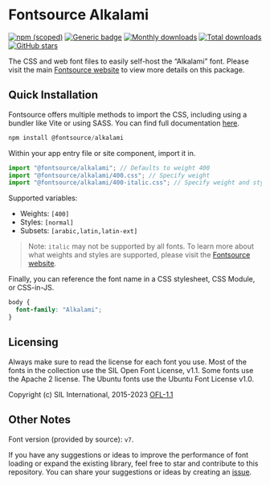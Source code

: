 # Fontsource Alkalami

[![npm (scoped)](https://img.shields.io/npm/v/@fontsource/alkalami?color=brightgreen)](https://www.npmjs.com/package/@fontsource/alkalami) [![Generic badge](https://img.shields.io/badge/fontsource-passing-brightgreen)](https://github.com/fontsource/fontsource) [![Monthly downloads](https://badgen.net/npm/dm/@fontsource/alkalami)](https://github.com/fontsource/fontsource) [![Total downloads](https://badgen.net/npm/dt/@fontsource/alkalami)](https://github.com/fontsource/fontsource) [![GitHub stars](https://img.shields.io/github/stars/fontsource/fontsource.svg?style=social&label=Star)](https://github.com/fontsource/fontsource/stargazers)

The CSS and web font files to easily self-host the “Alkalami” font. Please visit the main [Fontsource website](https://fontsource.org/fonts/alkalami) to view more details on this package.

## Quick Installation

Fontsource offers multiple methods to import the CSS, including using a bundler like Vite or using SASS. You can find full documentation [here](https://fontsource.org/docs/getting-started/introduction).

```javascript
npm install @fontsource/alkalami
```

Within your app entry file or site component, import it in.

```javascript
import "@fontsource/alkalami"; // Defaults to weight 400
import "@fontsource/alkalami/400.css"; // Specify weight
import "@fontsource/alkalami/400-italic.css"; // Specify weight and style
```

Supported variables:
- Weights: `[400]`
- Styles: `[normal]`
- Subsets: `[arabic,latin,latin-ext]`

> Note: `italic` may not be supported by all fonts. To learn more about what weights and styles are supported, please visit the [Fontsource website](https://fontsource.org/fonts/alkalami).

Finally, you can reference the font name in a CSS stylesheet, CSS Module, or CSS-in-JS.

```css
body {
  font-family: "Alkalami";
}
```

## Licensing
Always make sure to read the license for each font you use. Most of the fonts in the collection use the SIL Open Font License, v1.1. Some fonts use the Apache 2 license. The Ubuntu fonts use the Ubuntu Font License v1.0.

Copyright (c) SIL International, 2015-2023
[OFL-1.1](http://scripts.sil.org/OFL)

## Other Notes
Font version (provided by source): `v7`.

If you have any suggestions or ideas to improve the performance of font loading or expand the existing library, feel free to star and contribute to this repository. You can share your suggestions or ideas by creating an [issue](https://github.com/fontsource/fontsource/issues).